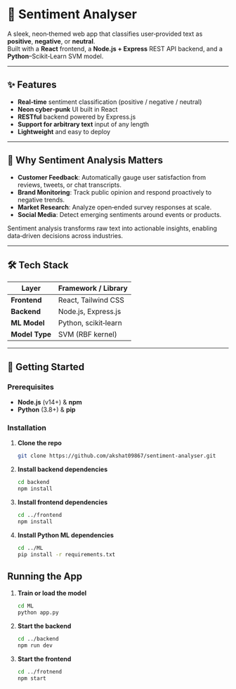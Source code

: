 # 🚀 Sentiment Analyser

A sleek, neon‑themed web app that classifies user‑provided text as **positive**, **negative**, or **neutral**.  
Built with a **React** frontend, a **Node.js + Express** REST API backend, and a **Python**–Scikit‑Learn SVM model.

---


## ✨ Features

- **Real‑time** sentiment classification (positive / negative / neutral)  
- **Neon cyber‑punk** UI built in React  
- **RESTful** backend powered by Express.js  
- **Support for arbitrary text** input of any length  
- **Lightweight** and easy to deploy  

---

## 🤔 Why Sentiment Analysis Matters

- **Customer Feedback**: Automatically gauge user satisfaction from reviews, tweets, or chat transcripts.  
- **Brand Monitoring**: Track public opinion and respond proactively to negative trends.  
- **Market Research**: Analyze open‐ended survey responses at scale.  
- **Social Media**: Detect emerging sentiments around events or products.

Sentiment analysis transforms raw text into actionable insights, enabling data‐driven decisions across industries.

---

## 🛠️ Tech Stack

| Layer         | Framework / Library     |
| ------------- | ----------------------- |
| **Frontend**  | React, Tailwind CSS     |
| **Backend**   | Node.js, Express.js     |
| **ML Model**  | Python, scikit‑learn    |
| **Model Type**| SVM (RBF kernel)        |

---

## 🔧 Getting Started

### Prerequisites

- **Node.js** (v14+) & **npm**  
- **Python** (3.8+) & **pip**  

### Installation

1. **Clone the repo**  
   ```bash
   git clone https://github.com/akshat09867/sentiment‑analyser.git
2. **Install backend dependencies**
    ```bash
    cd backend
    npm install
3. **Install frontend dependencies**
    ```bash
    cd ../frontend
    npm install     
4. **Install Python ML dependencies** 
    ```bash
    cd ../ML
    pip install -r requirements.txt

## Running the App
1. **Train or load the model**
    ```bash
    cd ML
    python app.py

2. **Start the backend**
    ```bash
    cd ../backend
    npm run dev
3. **Start the frontend**
    ```bash
    cd ../frotnend
    npm start
